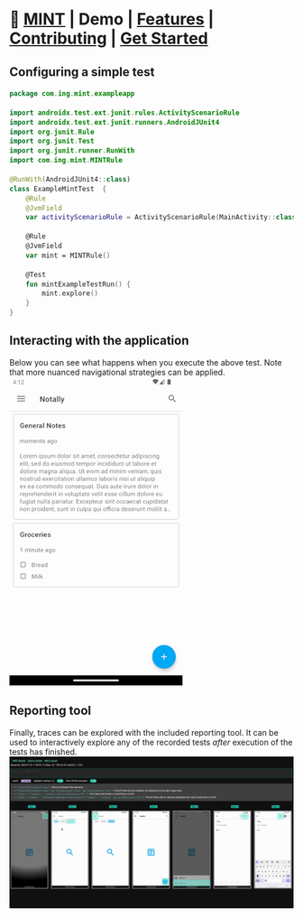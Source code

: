 # 🌿 [MINT](/README.md) | Demo | [Features](manual.md) | [Contributing](contributing.md) | [Get Started](android.md)

## Configuring a simple test
```kotlin
package com.ing.mint.exampleapp

import androidx.test.ext.junit.rules.ActivityScenarioRule
import androidx.test.ext.junit.runners.AndroidJUnit4
import org.junit.Rule
import org.junit.Test
import org.junit.runner.RunWith
import com.ing.mint.MINTRule

@RunWith(AndroidJUnit4::class)
class ExampleMintTest  {
    @Rule
    @JvmField
    var activityScenarioRule = ActivityScenarioRule(MainActivity::class.java)

    @Rule
    @JvmField
    var mint = MINTRule()

    @Test
    fun mintExampleTestRun() {
        mint.explore()
    }
}
```

## Interacting with the application
Below you can see what happens when you execute the above test. Note that more nuanced navigational strategies can be applied. 
![MINT executed on Notally](img/MINT-0.2.0-notally-01.gif)

## Reporting tool
Finally, traces can be explored with the included reporting tool. It can be used to interactively explore any of the recorded tests _after_ execution of the tests has finished. 
![MINT exploring traces](img/MINT-0.2.0-notally-report.gif)
